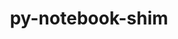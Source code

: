 ---
title: "py-notebook-shim"
layout: cache
categories: [package, develop-2024-05-19]
meta: {"versions": ["0.2.3"], "compilers": ["gcc@=11.1.0", "gcc@=11.4.0", "gcc@=9.4.0", "oneapi@=2024.0.0"], "oss": ["ubuntu20.04", "ubuntu22.04"], "platforms": ["linux"], "targets": ["neoverse_v1", "neoverse_v2", "ppc64le", "x86_64_v3"], "stacks": ["data-vis-sdk", "e4s", "e4s-neoverse-v2", "e4s-neoverse_v1", "e4s-oneapi", "e4s-power", "root"], "num_specs": 23, "num_specs_by_stack": {"root": 23, "e4s-power": 4, "data-vis-sdk": 2, "e4s-neoverse_v1": 4, "e4s-neoverse-v2": 4, "e4s": 5, "e4s-oneapi": 4}}
spec_details: [{"hash": "t5uyfkqzzniwgbe4lqedzbpdmljqvzhy", "compiler": "gcc@=9.4.0", "versions": ["0.2.3"], "os": "ubuntu20.04", "platform": "linux", "target": "ppc64le", "variants": ["build_system=python_pip"], "stacks": ["root", "e4s-power"], "size": "-", "tarball": "https://binaries.spack.io/releases/develop-2024-05-19/build_cache/linux-ubuntu20.04-ppc64le/gcc-9.4.0/py-notebook-shim-0.2.3/linux-ubuntu20.04-ppc64le-gcc-9.4.0-py-notebook-shim-0.2.3-t5uyfkqzzniwgbe4lqedzbpdmljqvzhy.spack"}, {"hash": "77orefb64a5xsv4ohiysdkh23qvdiqda", "compiler": "gcc@=9.4.0", "versions": ["0.2.3"], "os": "ubuntu20.04", "platform": "linux", "target": "ppc64le", "variants": ["build_system=python_pip"], "stacks": ["root", "e4s-power"], "size": "-", "tarball": "https://binaries.spack.io/releases/develop-2024-05-19/build_cache/linux-ubuntu20.04-ppc64le/gcc-9.4.0/py-notebook-shim-0.2.3/linux-ubuntu20.04-ppc64le-gcc-9.4.0-py-notebook-shim-0.2.3-77orefb64a5xsv4ohiysdkh23qvdiqda.spack"}, {"hash": "jil7qrhpshiirznjvt2kymufhwu6vg3m", "compiler": "gcc@=9.4.0", "versions": ["0.2.3"], "os": "ubuntu20.04", "platform": "linux", "target": "ppc64le", "variants": ["build_system=python_pip"], "stacks": ["root", "e4s-power"], "size": "-", "tarball": "https://binaries.spack.io/releases/develop-2024-05-19/build_cache/linux-ubuntu20.04-ppc64le/gcc-9.4.0/py-notebook-shim-0.2.3/linux-ubuntu20.04-ppc64le-gcc-9.4.0-py-notebook-shim-0.2.3-jil7qrhpshiirznjvt2kymufhwu6vg3m.spack"}, {"hash": "kt372p3lhyb4a3tbeof7q5rofghx5abr", "compiler": "gcc@=9.4.0", "versions": ["0.2.3"], "os": "ubuntu20.04", "platform": "linux", "target": "ppc64le", "variants": ["build_system=python_pip"], "stacks": ["root", "e4s-power"], "size": "-", "tarball": "https://binaries.spack.io/releases/develop-2024-05-19/build_cache/linux-ubuntu20.04-ppc64le/gcc-9.4.0/py-notebook-shim-0.2.3/linux-ubuntu20.04-ppc64le-gcc-9.4.0-py-notebook-shim-0.2.3-kt372p3lhyb4a3tbeof7q5rofghx5abr.spack"}, {"hash": "g5jlzezeki7x5faa2dnvmn7jummdxgfm", "compiler": "gcc@=11.1.0", "versions": ["0.2.3"], "os": "ubuntu20.04", "platform": "linux", "target": "x86_64_v3", "variants": ["build_system=python_pip"], "stacks": ["root", "data-vis-sdk"], "size": "-", "tarball": "https://binaries.spack.io/releases/develop-2024-05-19/build_cache/linux-ubuntu20.04-x86_64_v3/gcc-11.1.0/py-notebook-shim-0.2.3/linux-ubuntu20.04-x86_64_v3-gcc-11.1.0-py-notebook-shim-0.2.3-g5jlzezeki7x5faa2dnvmn7jummdxgfm.spack"}, {"hash": "o6jxwlan32wd35q7udpgor4tljmxdhv7", "compiler": "gcc@=11.1.0", "versions": ["0.2.3"], "os": "ubuntu20.04", "platform": "linux", "target": "x86_64_v3", "variants": ["build_system=python_pip"], "stacks": ["root", "data-vis-sdk"], "size": "-", "tarball": "https://binaries.spack.io/releases/develop-2024-05-19/build_cache/linux-ubuntu20.04-x86_64_v3/gcc-11.1.0/py-notebook-shim-0.2.3/linux-ubuntu20.04-x86_64_v3-gcc-11.1.0-py-notebook-shim-0.2.3-o6jxwlan32wd35q7udpgor4tljmxdhv7.spack"}, {"hash": "m3kqeoikygzrhlx55utwrc4ltw22l2ol", "compiler": "gcc@=11.4.0", "versions": ["0.2.3"], "os": "ubuntu22.04", "platform": "linux", "target": "neoverse_v1", "variants": ["build_system=python_pip"], "stacks": ["e4s-neoverse_v1", "root"], "size": "-", "tarball": "https://binaries.spack.io/releases/develop-2024-05-19/build_cache/linux-ubuntu22.04-neoverse_v1/gcc-11.4.0/py-notebook-shim-0.2.3/linux-ubuntu22.04-neoverse_v1-gcc-11.4.0-py-notebook-shim-0.2.3-m3kqeoikygzrhlx55utwrc4ltw22l2ol.spack"}, {"hash": "5mkbb2g5yv2qpr6svmee2dncw3avs2cf", "compiler": "gcc@=11.4.0", "versions": ["0.2.3"], "os": "ubuntu22.04", "platform": "linux", "target": "neoverse_v1", "variants": ["build_system=python_pip"], "stacks": ["e4s-neoverse_v1", "root"], "size": "-", "tarball": "https://binaries.spack.io/releases/develop-2024-05-19/build_cache/linux-ubuntu22.04-neoverse_v1/gcc-11.4.0/py-notebook-shim-0.2.3/linux-ubuntu22.04-neoverse_v1-gcc-11.4.0-py-notebook-shim-0.2.3-5mkbb2g5yv2qpr6svmee2dncw3avs2cf.spack"}, {"hash": "evszedoqkgmnmd6fiwz5vnlwbqorqscw", "compiler": "gcc@=11.4.0", "versions": ["0.2.3"], "os": "ubuntu22.04", "platform": "linux", "target": "neoverse_v1", "variants": ["build_system=python_pip"], "stacks": ["e4s-neoverse_v1", "root"], "size": "-", "tarball": "https://binaries.spack.io/releases/develop-2024-05-19/build_cache/linux-ubuntu22.04-neoverse_v1/gcc-11.4.0/py-notebook-shim-0.2.3/linux-ubuntu22.04-neoverse_v1-gcc-11.4.0-py-notebook-shim-0.2.3-evszedoqkgmnmd6fiwz5vnlwbqorqscw.spack"}, {"hash": "jiung4frmsqa5cxltpjyoy2bwz4jjntf", "compiler": "gcc@=11.4.0", "versions": ["0.2.3"], "os": "ubuntu22.04", "platform": "linux", "target": "neoverse_v1", "variants": ["build_system=python_pip"], "stacks": ["e4s-neoverse_v1", "root"], "size": "-", "tarball": "https://binaries.spack.io/releases/develop-2024-05-19/build_cache/linux-ubuntu22.04-neoverse_v1/gcc-11.4.0/py-notebook-shim-0.2.3/linux-ubuntu22.04-neoverse_v1-gcc-11.4.0-py-notebook-shim-0.2.3-jiung4frmsqa5cxltpjyoy2bwz4jjntf.spack"}, {"hash": "t6atrnkhpwjixwuwoimasmphveh6f46h", "compiler": "gcc@=11.4.0", "versions": ["0.2.3"], "os": "ubuntu22.04", "platform": "linux", "target": "neoverse_v2", "variants": ["build_system=python_pip"], "stacks": ["root", "e4s-neoverse-v2"], "size": "-", "tarball": "https://binaries.spack.io/releases/develop-2024-05-19/build_cache/linux-ubuntu22.04-neoverse_v2/gcc-11.4.0/py-notebook-shim-0.2.3/linux-ubuntu22.04-neoverse_v2-gcc-11.4.0-py-notebook-shim-0.2.3-t6atrnkhpwjixwuwoimasmphveh6f46h.spack"}, {"hash": "zf7s4mqqakofo4ebgqz45wjkj3q34f36", "compiler": "gcc@=11.4.0", "versions": ["0.2.3"], "os": "ubuntu22.04", "platform": "linux", "target": "neoverse_v2", "variants": ["build_system=python_pip"], "stacks": ["root", "e4s-neoverse-v2"], "size": "-", "tarball": "https://binaries.spack.io/releases/develop-2024-05-19/build_cache/linux-ubuntu22.04-neoverse_v2/gcc-11.4.0/py-notebook-shim-0.2.3/linux-ubuntu22.04-neoverse_v2-gcc-11.4.0-py-notebook-shim-0.2.3-zf7s4mqqakofo4ebgqz45wjkj3q34f36.spack"}, {"hash": "i7aj7agvejavfidrpiuzi7eretzm4osp", "compiler": "gcc@=11.4.0", "versions": ["0.2.3"], "os": "ubuntu22.04", "platform": "linux", "target": "neoverse_v2", "variants": ["build_system=python_pip"], "stacks": ["root", "e4s-neoverse-v2"], "size": "-", "tarball": "https://binaries.spack.io/releases/develop-2024-05-19/build_cache/linux-ubuntu22.04-neoverse_v2/gcc-11.4.0/py-notebook-shim-0.2.3/linux-ubuntu22.04-neoverse_v2-gcc-11.4.0-py-notebook-shim-0.2.3-i7aj7agvejavfidrpiuzi7eretzm4osp.spack"}, {"hash": "eky7koi7sjbcu6paji6dyncubzcus7yd", "compiler": "gcc@=11.4.0", "versions": ["0.2.3"], "os": "ubuntu22.04", "platform": "linux", "target": "neoverse_v2", "variants": ["build_system=python_pip"], "stacks": ["root", "e4s-neoverse-v2"], "size": "-", "tarball": "https://binaries.spack.io/releases/develop-2024-05-19/build_cache/linux-ubuntu22.04-neoverse_v2/gcc-11.4.0/py-notebook-shim-0.2.3/linux-ubuntu22.04-neoverse_v2-gcc-11.4.0-py-notebook-shim-0.2.3-eky7koi7sjbcu6paji6dyncubzcus7yd.spack"}, {"hash": "l65t4ga22wdrr6mzuezgr5cyfiiwqjjy", "compiler": "gcc@=11.4.0", "versions": ["0.2.3"], "os": "ubuntu22.04", "platform": "linux", "target": "x86_64_v3", "variants": ["build_system=python_pip"], "stacks": ["root", "e4s"], "size": "-", "tarball": "https://binaries.spack.io/releases/develop-2024-05-19/build_cache/linux-ubuntu22.04-x86_64_v3/gcc-11.4.0/py-notebook-shim-0.2.3/linux-ubuntu22.04-x86_64_v3-gcc-11.4.0-py-notebook-shim-0.2.3-l65t4ga22wdrr6mzuezgr5cyfiiwqjjy.spack"}, {"hash": "lu2q45zw64mucwpwaj57z4zert3puj7e", "compiler": "gcc@=11.4.0", "versions": ["0.2.3"], "os": "ubuntu22.04", "platform": "linux", "target": "x86_64_v3", "variants": ["build_system=python_pip"], "stacks": ["root", "e4s"], "size": "-", "tarball": "https://binaries.spack.io/releases/develop-2024-05-19/build_cache/linux-ubuntu22.04-x86_64_v3/gcc-11.4.0/py-notebook-shim-0.2.3/linux-ubuntu22.04-x86_64_v3-gcc-11.4.0-py-notebook-shim-0.2.3-lu2q45zw64mucwpwaj57z4zert3puj7e.spack"}, {"hash": "72dsxlnh25pj32u2zghicorrqiezht5r", "compiler": "gcc@=11.4.0", "versions": ["0.2.3"], "os": "ubuntu22.04", "platform": "linux", "target": "x86_64_v3", "variants": ["build_system=python_pip"], "stacks": ["root", "e4s"], "size": "-", "tarball": "https://binaries.spack.io/releases/develop-2024-05-19/build_cache/linux-ubuntu22.04-x86_64_v3/gcc-11.4.0/py-notebook-shim-0.2.3/linux-ubuntu22.04-x86_64_v3-gcc-11.4.0-py-notebook-shim-0.2.3-72dsxlnh25pj32u2zghicorrqiezht5r.spack"}, {"hash": "35qwveexewxoo6vjxglsuoq6vxmecp7e", "compiler": "gcc@=11.4.0", "versions": ["0.2.3"], "os": "ubuntu22.04", "platform": "linux", "target": "x86_64_v3", "variants": ["build_system=python_pip"], "stacks": ["root", "e4s"], "size": "-", "tarball": "https://binaries.spack.io/releases/develop-2024-05-19/build_cache/linux-ubuntu22.04-x86_64_v3/gcc-11.4.0/py-notebook-shim-0.2.3/linux-ubuntu22.04-x86_64_v3-gcc-11.4.0-py-notebook-shim-0.2.3-35qwveexewxoo6vjxglsuoq6vxmecp7e.spack"}, {"hash": "q5cr44cqrh2e3nfb5cykbu4ypwecanma", "compiler": "gcc@=11.4.0", "versions": ["0.2.3"], "os": "ubuntu22.04", "platform": "linux", "target": "x86_64_v3", "variants": ["build_system=python_pip"], "stacks": ["root", "e4s"], "size": "-", "tarball": "https://binaries.spack.io/releases/develop-2024-05-19/build_cache/linux-ubuntu22.04-x86_64_v3/gcc-11.4.0/py-notebook-shim-0.2.3/linux-ubuntu22.04-x86_64_v3-gcc-11.4.0-py-notebook-shim-0.2.3-q5cr44cqrh2e3nfb5cykbu4ypwecanma.spack"}, {"hash": "u3intefx5hiwkkk3hp5m2o2xgbbjhtky", "compiler": "oneapi@=2024.0.0", "versions": ["0.2.3"], "os": "ubuntu22.04", "platform": "linux", "target": "x86_64_v3", "variants": ["build_system=python_pip"], "stacks": ["root", "e4s-oneapi"], "size": "-", "tarball": "https://binaries.spack.io/releases/develop-2024-05-19/build_cache/linux-ubuntu22.04-x86_64_v3/oneapi-2024.0.0/py-notebook-shim-0.2.3/linux-ubuntu22.04-x86_64_v3-oneapi-2024.0.0-py-notebook-shim-0.2.3-u3intefx5hiwkkk3hp5m2o2xgbbjhtky.spack"}, {"hash": "e4rd7a2k3gzuerzlc2x53varr6kjxj5q", "compiler": "oneapi@=2024.0.0", "versions": ["0.2.3"], "os": "ubuntu22.04", "platform": "linux", "target": "x86_64_v3", "variants": ["build_system=python_pip"], "stacks": ["root", "e4s-oneapi"], "size": "-", "tarball": "https://binaries.spack.io/releases/develop-2024-05-19/build_cache/linux-ubuntu22.04-x86_64_v3/oneapi-2024.0.0/py-notebook-shim-0.2.3/linux-ubuntu22.04-x86_64_v3-oneapi-2024.0.0-py-notebook-shim-0.2.3-e4rd7a2k3gzuerzlc2x53varr6kjxj5q.spack"}, {"hash": "a2lsfrto3niinytghgure72lzjjtyssh", "compiler": "oneapi@=2024.0.0", "versions": ["0.2.3"], "os": "ubuntu22.04", "platform": "linux", "target": "x86_64_v3", "variants": ["build_system=python_pip"], "stacks": ["root", "e4s-oneapi"], "size": "-", "tarball": "https://binaries.spack.io/releases/develop-2024-05-19/build_cache/linux-ubuntu22.04-x86_64_v3/oneapi-2024.0.0/py-notebook-shim-0.2.3/linux-ubuntu22.04-x86_64_v3-oneapi-2024.0.0-py-notebook-shim-0.2.3-a2lsfrto3niinytghgure72lzjjtyssh.spack"}, {"hash": "dcvoiorlqxgbvcpwpscyxieufgqcs2ap", "compiler": "oneapi@=2024.0.0", "versions": ["0.2.3"], "os": "ubuntu22.04", "platform": "linux", "target": "x86_64_v3", "variants": ["build_system=python_pip"], "stacks": ["root", "e4s-oneapi"], "size": "-", "tarball": "https://binaries.spack.io/releases/develop-2024-05-19/build_cache/linux-ubuntu22.04-x86_64_v3/oneapi-2024.0.0/py-notebook-shim-0.2.3/linux-ubuntu22.04-x86_64_v3-oneapi-2024.0.0-py-notebook-shim-0.2.3-dcvoiorlqxgbvcpwpscyxieufgqcs2ap.spack"}]
---